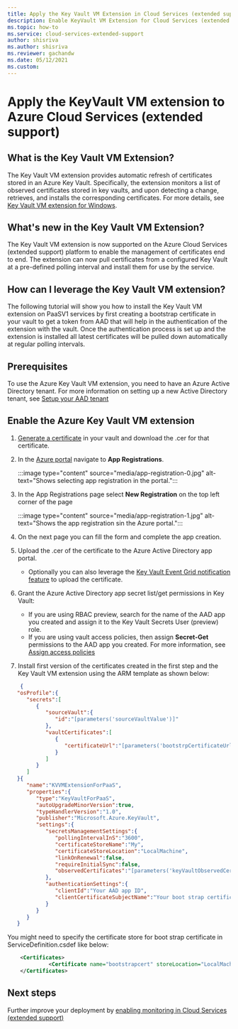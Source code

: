 ```yaml
---
title: Apply the Key Vault VM Extension in Cloud Services (extended support) 
description: Enable KeyVault VM Extension for Cloud Services (extended support)
ms.topic: how-to
ms.service: cloud-services-extended-support
author: shisriva
ms.author: shisriva
ms.reviewer: gachandw
ms.date: 05/12/2021
ms.custom: 
---
```


# Apply the KeyVault VM extension to Azure Cloud Services (extended support)

## What is the Key Vault VM Extension?
The Key Vault VM extension provides automatic refresh of certificates stored in an Azure Key Vault. Specifically, the extension monitors a list of observed certificates stored in key vaults, and upon detecting a change, retrieves, and installs the corresponding certificates. For more details, see [Key Vault VM extension for Windows](../virtual-machines/extensions/key-vault-windows.md).

## What's new in the Key Vault VM Extension?
The Key Vault VM extension is now supported on the Azure Cloud Services (extended support) platform to enable the management of certificates end to end. The extension can now pull certificates from a configured Key Vault at a pre-defined polling interval and install them for use by the service. 

## How can I leverage the Key Vault VM extension?
The following tutorial will show you how to install the Key Vault VM extension on PaaSV1 services by first creating a bootstrap certificate in your vault to get a token from AAD that will help in the authentication of the extension with the vault. Once the authentication process is set up and the extension is installed all latest certificates will be pulled down automatically at regular polling intervals. 


## Prerequisites 
To use the Azure Key Vault VM extension, you need to have an Azure Active Directory tenant. For more information on setting up a new Active Directory tenant, see [Setup your AAD tenant](../active-directory/develop/quickstart-create-new-tenant.md)

## Enable the Azure Key Vault VM extension

1. [Generate a certificate](../key-vault/certificates/create-certificate-signing-request.md) in your vault and download the .cer for that certificate.

2. In the [Azure portal](https://portal.azure.com) navigate to **App Registrations**.
    
    :::image type="content" source="media/app-registration-0.jpg" alt-text="Shows selecting app registration in the portal.":::
    

3. In the App Registrations page select **New Registration** on the top left corner of the page
    
    :::image type="content" source="media/app-registration-1.jpg" alt-text="Shows the app registration sin the Azure portal.":::

4. On the next page you can fill the form and complete the app creation.

5. Upload the .cer of the certificate to the Azure Active Directory app portal.

    - Optionally you can also leverage the [Key Vault Event Grid notification feature](https://azure.microsoft.com/updates/azure-key-vault-event-grid-integration-is-now-available/) to upload the certificate.  

6. Grant the Azure Active Directory app secret list/get permissions in Key Vault:
    - If you are using RBAC preview, search for the name of the AAD app you created and assign it to the Key Vault Secrets User (preview) role.
    - If you are using vault access policies, then assign **Secret-Get** permissions to the AAD app you created. For more information, see [Assign access policies](../key-vault/general/assign-access-policy-portal.md)

7. Install first version of the certificates created in the first step and the Key Vault VM extension using the ARM template as shown below:

```json
    {
   "osProfile":{
      "secrets":[
         {
            "sourceVault":{
               "id":"[parameters('sourceVaultValue')]"
            },
            "vaultCertificates":[
               {
                  "certificateUrl":"[parameters('bootstrpCertificateUrlValue')]"
               }
            ]
         }
      ]
   }{
      "name":"KVVMExtensionForPaaS",
      "properties":{
         "type":"KeyVaultForPaaS",
         "autoUpgradeMinorVersion":true,
         "typeHandlerVersion":"1.0",
         "publisher":"Microsoft.Azure.KeyVault",
         "settings":{
            "secretsManagementSettings":{
               "pollingIntervalInS":"3600",
               "certificateStoreName":"My",
               "certificateStoreLocation":"LocalMachine",
               "linkOnRenewal":false,
               "requireInitialSync":false, 
               "observedCertificates":"[parameters('keyVaultObservedCertificates']"
            },
            "authenticationSettings":{
               "clientId":"Your AAD app ID",
               "clientCertificateSubjectName":"Your boot strap certificate subject name [Do not include the 'CN=' in the subject name]"
            }
         }
      }
   }
```
You might need to specify the certificate store for boot strap certificate in ServiceDefinition.csdef like below:

```xml
    <Certificates>
             <Certificate name="bootstrapcert" storeLocation="LocalMachine" storeName="My" />
    </Certificates> 
```

## Next steps
Further improve your deployment by [enabling monitoring in Cloud Services (extended support)](enable-alerts.md)